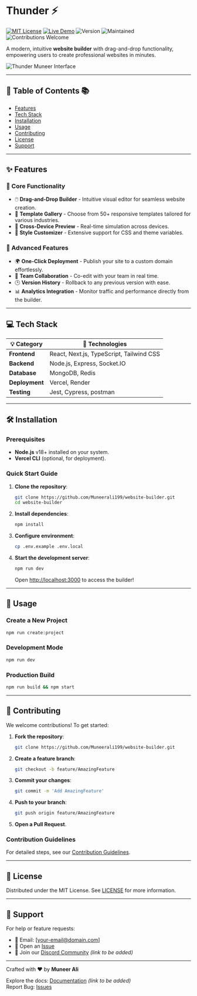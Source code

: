 # Thunder  ⚡️

[![MIT License](https://img.shields.io/badge/License-MIT-green.svg)](https://opensource.org/licenses/MIT)
[![Live Demo](https://img.shields.io/website?down_color=red&down_message=Offline&label=Demo&up_color=blue&up_message=Live&url=https%3A%2F%2Fthunder-muneer.vercel.app)](https://thunder-muneer.vercel.app)
![Version](https://img.shields.io/badge/version-1.0.0-blue)
![Maintained](https://img.shields.io/badge/Maintained%3F-Yes-brightgreen.svg)
![Contributions Welcome](https://img.shields.io/badge/Contributions-Welcome-orange)

A modern, intuitive **website builder** with drag-and-drop functionality, empowering users to create professional websites in minutes.

![Thunder Muneer Interface](https://raw.githubusercontent.com/Muneerali199/website-builder/main/public/assets/sc.png)

---

## 🌟 Table of Contents 📚
- [Features](#features-)
- [Tech Stack](#tech-stack-)
- [Installation](#installation-)
- [Usage](#usage-)
- [Contributing](#contributing-)
- [License](#license-)
- [Support](#support-)

---

## ✨ Features

### 🚀 Core Functionality
- 🖱️ **Drag-and-Drop Builder** - Intuitive visual editor for seamless website creation.
- 🎨 **Template Gallery** - Choose from 50+ responsive templates tailored for various industries.
- 📱 **Cross-Device Preview** - Real-time simulation across devices.
- 🌈 **Style Customizer** - Extensive support for CSS and theme variables.

### 🔧 Advanced Features
- 🌍 **One-Click Deployment** - Publish your site to a custom domain effortlessly.
- 🤝 **Team Collaboration** - Co-edit with your team in real time.
- 🕒 **Version History** - Rollback to any previous version with ease.
- 📊 **Analytics Integration** - Monitor traffic and performance directly from the builder.

---

## 💻 Tech Stack

| 💡 Category       | 🔧 Technologies                          |
|-------------------|------------------------------------------|
| **Frontend**      | React, Next.js, TypeScript, Tailwind CSS |
| **Backend**       | Node.js, Express, Socket.IO             |
| **Database**      | MongoDB, Redis                          |
| **Deployment**    | Vercel, Render                          |
| **Testing**       | Jest, Cypress, postman                  |

---

## 🛠️ Installation

### Prerequisites
- **Node.js** v18+ installed on your system.
- **Vercel CLI** (optional, for deployment).

### Quick Start Guide
1. **Clone the repository**:
   ```bash
   git clone https://github.com/Muneerali199/website-builder.git
   cd website-builder
   ```

2. **Install dependencies**:
   ```bash
   npm install
   ```

3. **Configure environment**:
   ```bash
   cp .env.example .env.local
   ```

4. **Start the development server**:
   ```bash
   npm run dev
   ```
   Open [http://localhost:3000](http://localhost:3000) to access the builder!

---

## 🚀 Usage

### Create a New Project
```bash
npm run create:project
```

### Development Mode
```bash
npm run dev
```

### Production Build
```bash
npm run build && npm start
```

---

## 🤝 Contributing

We welcome contributions! To get started:

1. **Fork the repository**:
   ```bash
   git clone https://github.com/Muneerali199/website-builder.git
   ```

2. **Create a feature branch**:
   ```bash
   git checkout -b feature/AmazingFeature
   ```

3. **Commit your changes**:
   ```bash
   git commit -m 'Add AmazingFeature'
   ```

4. **Push to your branch**:
   ```bash
   git push origin feature/AmazingFeature
   ```

5. **Open a Pull Request**.

### Contribution Guidelines
For detailed steps, see our [Contribution Guidelines](CONTRIBUTING.md).

---

## 📜 License

Distributed under the MIT License. See [LICENSE](LICENSE) for more information.

---

## 💬 Support

For help or feature requests:
- 📧 Email: [your-email@domain.com]
- 🐞 Open an [Issue](https://github.com/Muneerali199/website-builder/issues)
- 💬 Join our [Discord Community](#) *(link to be added)*

---

Crafted with ❤️ by **Muneer Ali**

Explore the docs: [Documentation](#) *(link to be added)*  
Report Bug: [Issues](https://github.com/Muneerali199/website-builder/issues)  
